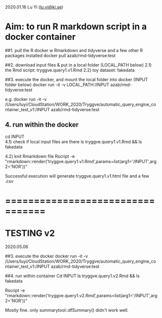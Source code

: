 2020.01.16
Lu Yi (lu.yi@ki.se)

# Aim: to run R markdown script in a docker container


##1. pull the R docker w Rmarkdown and tidyverse and a few other R packages installed
docker pull azab/rmd-tidyverse:test

##2. download input files & put in a local folder (LOCAL_PATH below)
2.1) the Rmd script: tryggve.query1.v1.Rmd 
2.2) toy dataset: fakedata

##3. execute the docker, and mount the local folder into docker (INPUT folder below)
docker run -it -v LOCAL_PATH:/INPUT azab/rmd-tidyverse:test 

e.g.
docker run -it -v /Users/luyi/CloudStation/WORK_2020/Tryggve/automatic_query_engine_container_test_v1:/INPUT azab/rmd-tidyverse:test 

## 4. run within the docker
cd INPUT  
4.1) check if local input files are there
ls tryggve.query1.v1.Rmd && ls fakedata

4.2) knit Rmarkdown file 
Rscript -e "rmarkdown::render('tryggve.query1.v1.Rmd',params=list(arg1='/INPUT',arg2='NOR'))"

Successful execution will generate tryggve.query1.v1.html file and a few .csv 



# =================================
# TESTING v2 
2020.05.06

##3. execute the docker
docker run -it -v /Users/luyi/CloudStation/WORK_2020/Tryggve/automatic_query_engine_container_test_v1:/INPUT azab/rmd-tidyverse:test

##4. run within container
Cd INPUT
ls tryggve.query1.v2.Rmd && ls fakedata

Rscript -e "rmarkdown::render('tryggve.query1.v2.Rmd',params=list(arg1='/INPUT',arg2='NOR'))"

Mostly fine. only summarytool::dfSummary() didn't work well.










